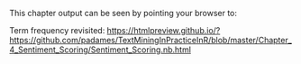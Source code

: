 

This chapter output can be seen by pointing your browser to:

Term frequency revisited: https://htmlpreview.github.io/?https://github.com/padames/TextMiningInPracticeInR/blob/master/Chapter_4_Sentiment_Scoring/Sentiment_Scoring.nb.html
